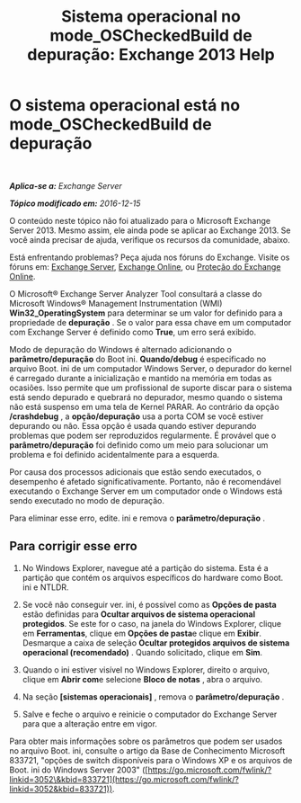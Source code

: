 ﻿---
title: 'Sistema operacional no mode_OSCheckedBuild de depuração: Exchange 2013 Help'
TOCTitle: O sistema operacional está no mode_OSCheckedBuild de depuração
ms:assetid: 93a1380f-1388-494d-8f78-92dfefd069bd
ms:mtpsurl: https://technet.microsoft.com/pt-br/library/ms.exch.setupreadiness.oscheckedbuild(v=EXCHG.150)
ms:contentKeyID: 50486211
ms.date: 05/22/2018
mtps_version: v=EXCHG.150
ms.translationtype: MT
---

# O sistema operacional está no mode\_OSCheckedBuild de depuração

 

_**Aplica-se a:** Exchange Server_

_**Tópico modificado em:** 2016-12-15_

O conteúdo neste tópico não foi atualizado para o Microsoft Exchange Server 2013. Mesmo assim, ele ainda pode se aplicar ao Exchange 2013. Se você ainda precisar de ajuda, verifique os recursos da comunidade, abaixo.

Está enfrentando problemas? Peça ajuda nos fóruns do Exchange. Visite os fóruns em: [Exchange Server](https://go.microsoft.com/fwlink/p/?linkid=60612), [Exchange Online](https://go.microsoft.com/fwlink/p/?linkid=267542), ou [Proteção do Exchange Online](https://go.microsoft.com/fwlink/p/?linkid=285351).

O Microsoft® Exchange Server Analyzer Tool consultará a classe do Microsoft Windows® Management Instrumentation (WMI) **Win32\_OperatingSystem** para determinar se um valor for definido para a propriedade de **depuração** . Se o valor para essa chave em um computador com Exchange Server é definido como **True**, um erro será exibido.

Modo de depuração do Windows é alternado adicionando o **parâmetro/depuração** do Boot ini. **Quando/debug** é especificado no arquivo Boot. ini de um computador Windows Server, o depurador do kernel é carregado durante a inicialização e mantido na memória em todas as ocasiões. Isso permite que um profissional de suporte discar para o sistema está sendo depurado e quebrará no depurador, mesmo quando o sistema não está suspenso em uma tela de Kernel PARAR. Ao contrário da opção **/crashdebug** , a **opção/depuração** usa a porta COM se você estiver depurando ou não. Essa opção é usada quando estiver depurando problemas que podem ser reproduzidos regularmente. É provável que o **parâmetro/depuração** foi definido como um meio para solucionar um problema e foi definido acidentalmente para a esquerda.

Por causa dos processos adicionais que estão sendo executados, o desempenho é afetado significativamente. Portanto, não é recomendável executando o Exchange Server em um computador onde o Windows está sendo executado no modo de depuração.

Para eliminar esse erro, edite. ini e remova o **parâmetro/depuração** .

## Para corrigir esse erro

1.  No Windows Explorer, navegue até a partição do sistema. Esta é a partição que contém os arquivos específicos do hardware como Boot. ini e NTLDR.

2.  Se você não conseguir ver. ini, é possível como as **Opções de pasta** estão definidas para **Ocultar arquivos de sistema operacional protegidos**. Se este for o caso, na janela do Windows Explorer, clique em **Ferramentas**, clique em **Opções de pasta**e clique em **Exibir**. Desmarque a caixa de seleção **Ocultar protegidos arquivos de sistema operacional (recomendado)** . Quando solicitado, clique em **Sim**.

3.  Quando o ini estiver visível no Windows Explorer, direito o arquivo, clique em **Abrir com**e selecione **Bloco de notas** , abra o arquivo.

4.  Na seção **\[sistemas operacionais\]** , remova o **parâmetro/depuração** .

5.  Salve e feche o arquivo e reinicie o computador do Exchange Server para que a alteração entre em vigor.

Para obter mais informações sobre os parâmetros que podem ser usados no arquivo Boot. ini, consulte o artigo da Base de Conhecimento Microsoft 833721, "opções de switch disponíveis para o Windows XP e os arquivos de Boot. ini do Windows Server 2003" ([https://go.microsoft.com/fwlink/?linkid=3052\&kbid=833721](https://go.microsoft.com/fwlink/?linkid=3052&kbid=833721)).

